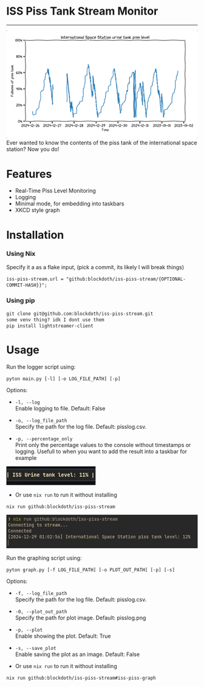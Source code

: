# ISS Piss Tank Stream Monitor
---
![Piss graph](./screenshots/piss-graph-xkcd.png)
Ever wanted to know the contents of the piss tank of the international space station? Now you do!

# Features
- Real-Time Piss Level Monitoring
- Logging
- Minimal mode, for embedding into taskbars
- XKCD style graph
  
# Installation
### Using Nix
Specify it a as a flake input, (pick a commit, its likely I will break things)
```
iss-piss-stream.url = "github:blockdoth/iss-piss-stream/{OPTIONAL-COMMIT-HASH}}";
```

### Using pip 
```
git clone git@github.com:blockdoth/iss-piss-stream.git
some venv thing? idk I dont use them
pip install lightstreamer-client
```
# Usage


Run the logger script using:
```
pyton main.py [-l] [-o LOG_FILE_PATH] [-p]
```

Options:
- `-l, --log` \
    Enable logging to file. Default: False

- `-o, --log_file_path` \
    Specify the path for the log file. Default: pisslog.csv.

- `-p, --percentage_only` \
    Print only the percentage values to the console without timestamps or logging. Usefull to when you want to add the result into a taskbar for example

![taskbar](./screenshots/taskbar.png)

- Or use `nix run` to run it without installing
```
nix run github:blockdoth/iss-piss-stream 
```
![nix run](./screenshots/nix-run.png)


Run the graphing script using:
```
pyton graph.py [-f LOG_FILE_PATH] [-o PLOT_OUT_PATH] [-p] [-s] 
```

Options:
- `-f, --log_file_path` \
    Specify the path for the log file. Default: pisslog.csv.
- `-0, --plot_out_path` \
    Specify the path for plot image. Default: pisslog.png
- `-p, --plot` \
    Enable showing the plot. Default: True
- `-s, --save_plot` \
    Enable saving the plot as an image. Default: False


- Or use `nix run` to run it without installing
```
nix run github:blockdoth/iss-piss-stream#iss-piss-graph
```

